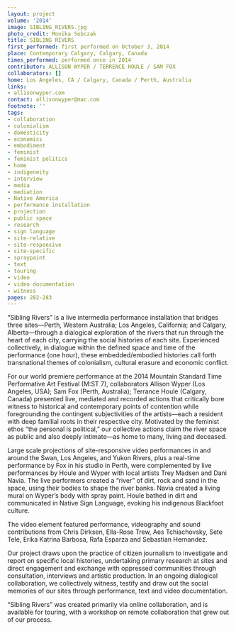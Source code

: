 ```yaml
---
layout: project
volume: '2014'
image: SIBLING_RIVERS.jpg
photo_credit: Monika Sobczak
title: SIBLING RIVERS
first_performed: first performed on October 3, 2014
place: Contemporary Calgary, Calgary, Canada
times_performed: performed once in 2014
contributor: ALLISON WYPER / TERRENCE HOULE / SAM FOX
collaborators: []
home: Los Angeles, CA / Calgary, Canada / Perth, Australia
links:
- allisonwyper.com
contact: allisonwyper@mac.com
footnote: ''
tags:
- collaboration
- colonialism
- domesticity
- economics
- embodiment
- feminist
- feminist politics
- home
- indigeneity
- interview
- media
- mediation
- Native America
- performance installation
- projection
- public space
- research
- sign language
- site-relative
- site-responsive
- site-specific
- spraypaint
- text
- touring
- video
- video documentation
- witness
pages: 282-283
---
```


“Sibling Rivers” is a live intermedia performance installation that bridges three sites—Perth, Western Australia; Los Angeles, California; and Calgary, Alberta—through a dialogical exploration of the rivers that run through the heart of each city, carrying the social histories of each site. Experienced collectively, in dialogue within the defined space and time of the performance (one hour), these embedded/embodied histories call forth transnational themes of colonialism, cultural erasure and economic conflict.

For our world premiere performance at the 2014 Mountain Standard Time Performative Art Festival (M:ST 7), collaborators Allison Wyper (Los Angeles, USA); Sam Fox (Perth, Australia); Terrance Houle (Calgary, Canada) presented live, mediated and recorded actions that critically bore witness to historical and contemporary points of contention while foregrounding the contingent subjectivities of the artists—each a resident with deep familial roots in their respective city. Motivated by the feminist ethos “the personal is political,” our collective actions claim the river space as public and also deeply intimate—as home to many, living and deceased.

Large scale projections of site-responsive video performances in and around the Swan, Los Angeles, and Yukon Rivers, plus a real-time performance by Fox in his studio in Perth, were complemented by live performances by Houle and Wyper with local artists Trey Madsen and Dani Navia. The live performers created a “river” of dirt, rock and sand in the space, using their bodies to shape the river banks. Navia created a living mural on Wyper’s body with spray paint. Houle bathed in dirt and communicated in Native Sign Language, evoking his indigenous Blackfoot culture.

The video element featured performance, videography and sound contributions from Chris Dirksen, Ella-Rose Trew, Aes Tchiachovsky, Sete Tele, Erika Katrina Barbosa, Rafa Esparza and Sebastian Hernandez.

Our project draws upon the practice of citizen journalism to investigate and report on specific local histories, undertaking primary research at sites and direct engagement and exchange with oppressed communities through consultation, interviews and artistic production. In an ongoing dialogical collaboration, we collectively witness, testify and draw out the social memories of our sites through performance, text and video documentation.

“Sibling Rivers” was created primarily via online collaboration, and is available for touring, with a workshop on remote collaboration that grew out of our process.
